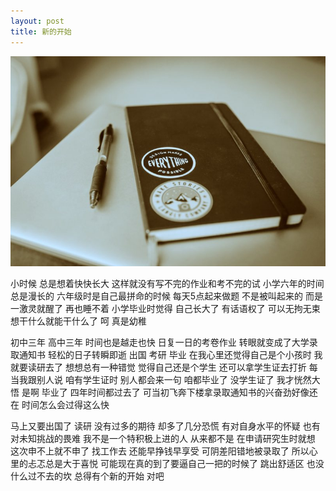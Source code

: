 ```yaml
---
layout: post
title: 新的开始
---
```

![mac](https://raw.githubusercontent.com/ellenSun815/image/master/pic/mac.jpeg)

小时候 总是想着快快长大 这样就没有写不完的作业和考不完的试 小学六年的时间总是漫长的 六年级时是自己最拼命的时候 每天5点起来做题 不是被叫起来的 而是一激灵就醒了 再也睡不着 小学毕业时觉得 自己长大了 有话语权了 可以无拘无束想干什么就能干什么了 呵 真是幼稚

初中三年 高中三年 时间也是越走也快 日复一日的考卷作业 转眼就变成了大学录取通知书 轻松的日子转瞬即逝 出国 考研 毕业 在我心里还觉得自己是个小孩时 我就要读研去了 想想总有一种错觉 觉得自己还是个学生 还可以拿学生证去打折 每当我跟别人说 咱有学生证时 别人都会来一句 咱都毕业了 没学生证了 我才恍然大悟 是啊 毕业了 四年时间都过去了 可当初飞奔下楼拿录取通知书的兴奋劲好像还在 时间怎么会过得这么快

马上又要出国了 读研 没有过多的期待 却多了几分恐慌 有对自身水平的怀疑 也有对未知挑战的畏难 我不是一个特积极上进的人 从来都不是 在申请研究生时就想 这次申不上就不申了 找工作去 还能早挣钱早享受 可阴差阳错地被录取了 所以心里的忐忑总是大于喜悦 可能现在真的到了要逼自己一把的时候了 跳出舒适区 也没什么过不去的坎 总得有个新的开始 对吧


